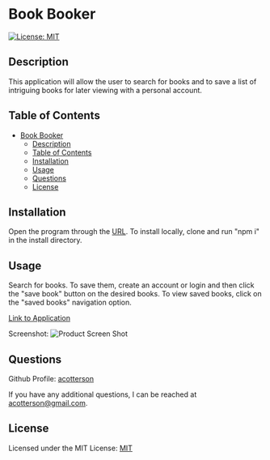 # Book Booker

[![License: MIT](https://img.shields.io/badge/License-MIT-yellow.svg)](https://opensource.org/licenses/MIT)

## Description

This application will allow the user to search for books and to save a list of intriguing books for later viewing with a personal account.

## Table of Contents

- [Book Booker](#book-booker)
  - [Description](#description)
  - [Table of Contents](#table-of-contents)
  - [Installation](#installation)
  - [Usage](#usage)
  - [Questions](#questions)
  - [License](#license)

## Installation

Open the program through the [URL](https://bookbooker.herokuapp.com/). To install locally, clone and run "npm i" in the install directory.

## Usage

Search for books. To save them, create an account or login and then click the "save book" button on the desired books. To view saved books, click on the "saved books" navigation option.

[Link to Application](https://bookbooker.herokuapp.com/)

Screenshot:
![Product Screen Shot](assets/media/bookBooker.png)

## Questions

Github Profile: [acotterson](https://github.com/acotterson)

If you have any additional questions, I can be reached at [acotterson@gmail.com](mailto:acotterson@gmail.com).

## License

Licensed under the MIT License: [MIT](https://opensource.org/licenses/MIT)

